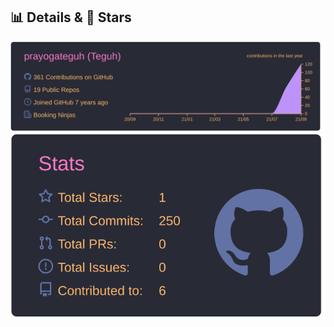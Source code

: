 ## 📊 Details & 🌟 Stars

[![](https://raw.githubusercontent.com/prayogateguh/prayogateguh/master/profile-summary-card-output/dracula/0-profile-details.svg)](https://github.com/vn7n24fzkq/github-profile-summary-cards) [![](https://raw.githubusercontent.com/prayogateguh/prayogateguh/master/profile-summary-card-output/dracula/3-stats.svg)](https://github.com/vn7n24fzkq/github-profile-summary-cards)
